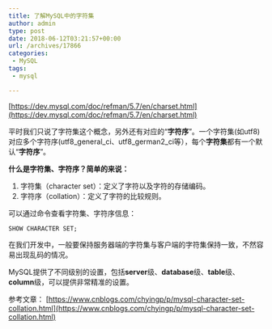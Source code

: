 ```yaml
---
title: 了解MySQL中的字符集
author: admin
type: post
date: 2018-06-12T03:21:57+00:00
url: /archives/17866
categories:
 - MySQL
tags:
 - mysql

---
```

[https://dev.mysql.com/doc/refman/5.7/en/charset.html](https://dev.mysql.com/doc/refman/5.7/en/charset.html)

平时我们只说了字符集这个概念，另外还有对应的“**字符序**”。一个字符集(如utf8)对应多个字符序(utf8\_general\_ci、utf8\_german2\_ci等），每个**字符集**都有一个默认“**字符序**”。

**什么是字符集、字符序？简单的来说：**

 1. 字符集（character set）：定义了字符以及字符的存储编码。
 2. 字符序（collation）：定义了字符的比较规则。

可以通过命令查看字符集、字符序信息：

```
SHOW CHARACTER SET;
```

在我们开发中，一般要保持服务器端的字符集与客户端的字符集保持一致，不然容易出现乱码的情况。

MySQL提供了不同级别的设置，包括**server**级、**database**级、**table**级、**column**级，可以提供非常精准的设置。

参考文章： [https://www.cnblogs.com/chyingp/p/mysql-character-set-collation.html](https://www.cnblogs.com/chyingp/p/mysql-character-set-collation.html)